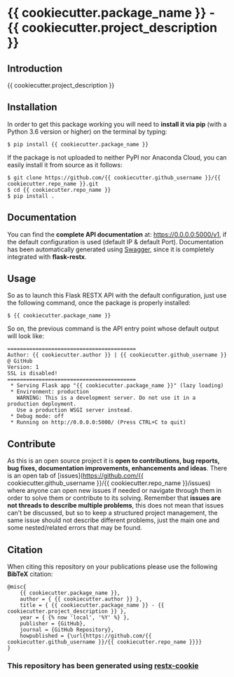 # {{ cookiecutter.package_name }} - {{ cookiecutter.project_description }}

## Introduction

{{ cookiecutter.project_description }}

## Installation

In order to get this package working you will need to **install it via pip** (with a Python 3.6 version or higher) on the terminal by typing:

``$ pip install {{ cookiecutter.package_name }}``

If the package is not uploaded to neither PyPI nor Anaconda Cloud, you can easily install it from source as it follows:

```
$ git clone https://github.com/{{ cookiecutter.github_username }}/{{ cookiecutter.repo_name }}.git
$ cd {{ cookiecutter.repo_name }}
$ pip install .
```

## Documentation

You can find the **complete API documentation** at: https://0.0.0.0:5000/v1, if the default configuration is used (default IP & default Port). Documentation has been automatically generated using [Swagger](https://swagger.io/), since it is completely integrated with **flask-restx**.

## Usage

So as to launch this Flask RESTX API with the default configuration, just use the following command, once the package is properly installed:

```
$ {{ cookiecutter.package_name }}
```

So on, the previous command is the API entry point whose default output will look like:

```
=========================================
Author: {{ cookiecutter.author }} | {{ cookiecutter.github_username }} @ GitHub
Version: 1
SSL is disabled!
=========================================
 * Serving Flask app "{{ cookiecutter.package_name }}" (lazy loading)
 * Environment: production
   WARNING: This is a development server. Do not use it in a production deployment.
   Use a production WSGI server instead.
 * Debug mode: off
 * Running on http://0.0.0.0:5000/ (Press CTRL+C to quit)
```

## Contribute

As this is an open source project it is **open to contributions, bug reports, bug fixes, documentation improvements, enhancements and ideas**. There is an open tab of [issues](https://github.com/{{ cookiecutter.github_username }}/{{ cookiecutter.repo_name }}/issues) where anyone can open new issues if needed or navigate through them in order to solve them or contribute to its solving. Remember that **issues are not threads to describe multiple problems**, this does not mean that issues can't be discussed, but so to keep a structured project management, the same issue should not describe different problems, just the main one and some nested/related errors that may be found.

## Citation

When citing this repository on your publications please use the following **BibTeX** citation:

```
@misc{
    {{ cookiecutter.package_name }},
    author = { {{ cookiecutter.author }} },
    title = { {{ cookiecutter.package_name }} - {{ cookiecutter.project_description }} },
    year = { {% now 'local', '%Y' %} },
    publisher = {GitHub},
    journal = {GitHub Repository},
    howpublished = {\url{https://github.com/{{ cookiecutter.github_username }}/{{ cookiecutter.repo_name }}}}
}
```

### This repository has been generated using [restx-cookie](https://github.com/alvarobartt/restx-cookie)
